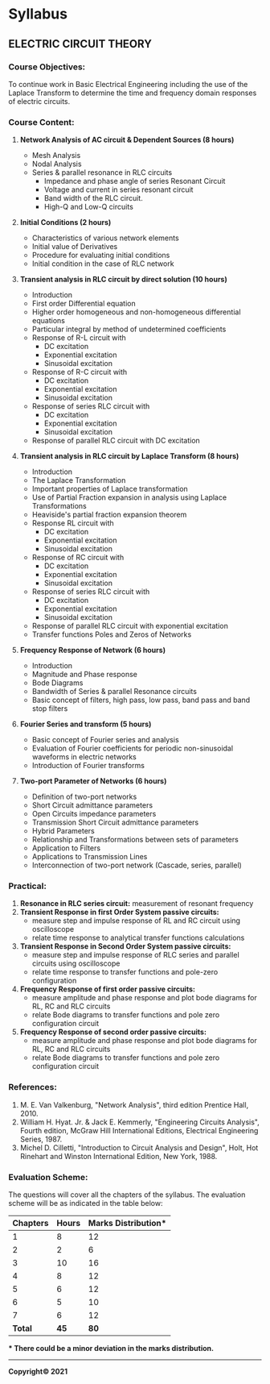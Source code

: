 # Syllabus

## **ELECTRIC CIRCUIT THEORY**

### **Course Objectives:**

To continue work in Basic Electrical Engineering including the use of the Laplace Transform to determine the time and frequency domain responses of electric circuits.

### **Course Content:**

1. **Network Analysis of AC circuit & Dependent Sources (8 hours)**
    * Mesh Analysis
    * Nodal Analysis
    * Series & parallel resonance in RLC circuits
        * Impedance and phase angle of series Resonant Circuit
        * Voltage and current in series resonant circuit
        * Band width of the RLC circuit.
        * High-Q and Low-Q circuits 

2. **Initial Conditions (2 hours)**
    * Characteristics of various network elements
    * Initial value of Derivatives
    * Procedure for evaluating initial conditions
    * Initial condition in the case of RLC network

3. **Transient analysis in RLC circuit by direct solution (10 hours)**
    * Introduction
    * First order Differential equation
    * Higher order homogeneous and non-homogeneous differential equations
    * Particular integral by method of undetermined coefficients
    * Response of R-L circuit with
        * DC excitation
        * Exponential excitation
        * Sinusoidal excitation 
    * Response of R-C circuit with
        * DC excitation
        * Exponential excitation
        * Sinusoidal excitation 
    * Response of series RLC circuit with
        * DC excitation
        * Exponential excitation
        * Sinusoidal excitation 
    * Response of parallel RLC circuit with DC excitation

4. **Transient analysis in RLC circuit by Laplace Transform (8 hours)**
    * Introduction
    * The Laplace Transformation
    * Important properties of Laplace transformation
    * Use of Partial Fraction expansion in analysis using Laplace Transformations
    * Heaviside's partial fraction expansion theorem
    * Response RL circuit with
        * DC excitation
        * Exponential excitation
        * Sinusoidal excitation 
    * Response of RC circuit with
        * DC excitation
        * Exponential excitation
        * Sinusoidal excitation 
    * Response of series RLC circuit with
        * DC excitation
        * Exponential excitation
        * Sinusoidal excitation 
    * Response of parallel RLC circuit with exponential excitation
    * Transfer functions Poles and Zeros of Networks

5. **Frequency Response of Network (6 hours)**
    * Introduction
    * Magnitude and Phase response
    * Bode Diagrams
    * Bandwidth of Series & parallel Resonance circuits
    * Basic concept of filters, high pass, low pass, band pass and band stop filters

6. **Fourier Series and transform (5 hours)**
    * Basic concept of Fourier series and analysis
    * Evaluation of Fourier coefficients for periodic non-sinusoidal waveforms in electric networks
    * Introduction of Fourier transforms

7. **Two-port Parameter of Networks (6 hours)**
    * Definition of two-port networks
    * Short Circuit admittance parameters 
    * Open Circuits impedance parameters
    * Transmission Short Circuit admittance parameters
    * Hybrid Parameters
    * Relationship and Transformations between sets of parameters
    * Application to Filters
    * Applications to Transmission Lines
    * Interconnection of two-port network (Cascade, series, parallel)

### **Practical:**

1. **Resonance in RLC series circuit:** measurement of resonant frequency
2. **Transient Response in first Order System passive circuits:**
    * measure step and impulse response of RL and RC circuit using oscilloscope
    * relate time response to analytical transfer functions calculations
3. **Transient Response in Second Order System passive circuits:**
    * measure step and impulse response of RLC series and parallel circuits using oscilloscope
    * relate time response to transfer functions and pole-zero configuration
4. **Frequency Response of first order passive circuits:**
    * measure amplitude and phase response and plot bode diagrams for RL, RC and RLC circuits
    * relate Bode diagrams to transfer functions and pole zero configuration circuit
5. **Frequency Response of second order passive circuits:**
    * measure amplitude and phase response and plot bode diagrams for RL, RC and RLC circuits
    * relate Bode diagrams to transfer functions and pole zero configuration circuit

### **References:**

1. M. E. Van Valkenburg, "Network Analysis", third edition Prentice Hall, 2010.
2. William H. Hyat. Jr. & Jack E. Kemmerly, "Engineering Circuits Analysis", Fourth edition, McGraw Hill International Editions, Electrical Engineering Series, 1987.
3. Michel D. Cilletti, "Introduction to Circuit Analysis and Design", Holt, Hot Rinehart and Winston International Edition, New York, 1988.

### **Evaluation Scheme:**

The questions will cover all the chapters of the syllabus. The evaluation scheme will be as indicated in the table below:

| Chapters | Hours | Marks Distribution* |
|---|---|---|
| 1 | 8 | 12 |
| 2 | 2 | 6 |
| 3 | 10 | 16 |
| 4 | 8 | 12 |
| 5 | 6 | 12 |
| 6 | 5 | 10 |
| 7 | 6 | 12 |
| **Total** | **45** | **80** |

**\* There could be a minor deviation in the marks distribution.**

***

**Copyright&copy; 2021**
